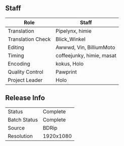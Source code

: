 ## Staff

| Role              | Staff                               |
|-------------------|-------------------------------------|
| Translation       | Pipelynx, himie                     |
| Translation Check | Blick_Winkel                        |
| Editing           | Awwwd, Vin, BilliumMoto             |
| Timing            | coffeejunky, himie, masat           |
| Encoding          | kokus, Holo                         |
| Quality Control   | Pawprint                            |
| Project Leader    | Holo                                |

## Release Info

|              |           |
|--------------|-----------|
| Status       | Complete  |
| Batch Status | Complete  |
| Source       | BDRip     |
| Resolution   | 1920x1080 |

